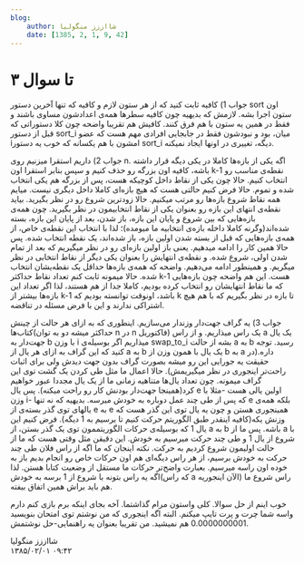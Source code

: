```yaml
---
blog:
    author: شااززز منگولیا
    date: [1385, 2, 1, 9, 42]
---
```

# ۳ تا سوال

<div class="cnt">
جواب 1) کافیه ثابت کنید که از هر ستون لازم و کافیه که تنها آخرین دستور sort اون ستون اجرا بشه. لازمش که بدیهیه چون کافیه سطرها همه‌ی اعدادشون مساوی باشند و فقط در همین یه ستون با هم فرق کنند. کافیش هم تقریبا واضحه چون کلا دستوراتی که قبل از دستور sort_i میان، بود و نبودشون فقط در جابجایی افرادی مهم هست که عضو iامشون با هم یکسانه که خوب یه دستور sort_i دیگه، تغییری در اونها ایجاد نمیکنه.<p></p>
<p>جواب 2) داریم استقرا میزنیم روی n. اگه یکی از بازه‌ها کاملا در یکی دیگه قرار داشته باشه، کافیه اون بزرگه رو حذف کنیم و سپس بنابر استقرا اون k-1 نقطه‌ی مناسب رو انتخاب کنیم. حالا چون یکی از نقاط داخل کوچیکه هست، پس از بزرگه هم یکی انتخاب شده و تموم. حالا فرض کنیم حالتی هست که هیچ بازه‌ای کاملا داخل دیگری نیست. میایم همه نقاط شروع بازه‌ها رو مرتب میکنیم. حالا زودترین شروع رو در نظر بگیرید. بیاید نقطه‌ی انتهای این بازه رو بعنوان یکی از نقاط انتخابیمون در نظر بگیرید. چون همه‌ی بازه‌هایی که بین شروع و پایان این بازه، باز شدن، بعد از پایان این بازه، بسته شده‌اند(وگرنه کاملا داخله بازه‌ی انتخابیه ما میومده)؛ لذا با انتخاب این نقطه‌ی خاص، از همه‌ی بازه‌هایی که قبل از بسته شدن اولین بازه، باز شده‌اند، یک نقطه انتخاب شده. پس حالا همین کار را ادامه میدهیم. یعنی باز اولین بازه‌ای رو در نظر میگیریم که بعد از تمام شدن اولی، شروع شده. و نقطه‌ی انتهایش را بعنوان یکی دیگر از نقاط انتخابی در نظر میگریم. و همینطور ادامه می‌دهیم. واضحه که همه‌ی بازه‌ها حداقل یک نقطه‌یشان انتخاب شده. حالا میمونه ثابت کنم تعداد نقاط حداکثر k-1 هست. این هم واضحه‌ چون بازه‌هایی که ما نقاط انتهایشان رو انتخاب کرده بودیم، کاملا جدا از هم هستند، لذا اگر تعداد این بازه‌ها بیشتر از k-1 باشد، اونوقت توانسته بودیم که k تا بازه در نظر بگیریم که با هم هیچ اشتراکی ندارند و این با فرض مسئله در تناقضه.</p>
<p>جواب 3) یه گراف جهت‌دار وزندار می‌سازیم. اینطوری که به ازای هر حالت از چینش کتاب‌ها(حداکثر میشه دو به توان n در n فاکتوریل) یک راس میذاریم. و از راس a یک یال جهت‌دار به b با وزن i میذاریم اگر بوسیله‌ی swap_to_i بشه از حالت a به b رسید. توجه کنید که این گراف به ازای هر یال از a به b یک یال با همون وزن از b به a داره.(در حقیقت یه جورایی این رو میشه بصورت گراف بدون جهت دیدش ولی برای اثبات راحت‌تر اینجوری در نظر میگیریمش). حالا اعمال ما مثل طی کردن یک گشت توی این گراف میمونه. چون تعداد یال‌ها متناهیه زمانی ما از یک یال مجددا عبور خواهیم کرد(همینجا جهت‌دار بودنش کار رو راحت میکنه). پس یال e اولین یالی هست -مثلا با وزن i- که پس از طی چند عمل دوباره به خودش میرسه. بدیهیه که نه تنها e بلکه همه‌ی یالهای توی گذر بسته‌ی از e به e همینجوری هستن و چون یه یال توی این گذر هست که وزنش یکه(کافیه اینقدر طبق الگوریتم حرکت کنیم تا برسیم به 1 دیگه). فرض کنیم این یال 1 که بوسیله‌ی حرکات الگوریتممون توی یک گذر بستن، از a به b باشه. پس ما از a با شروع از یال 1 و طی چند حرکت میرسیم به خودش. این دقیقن مثل وقتی هست که ما از حالت اولیمون شروع کردیم به حرکت. نکته اینجان که ما اگه از راس فلان طی چند حرکت به خودش برسیم، از هر راس دیگه‌ای هم اون حرکات خاص رو انجام بدیم باز به خوده اون راسه میرسیم. بعبارت واضح‌تر حرکات ما مستقل از وضعیت کتابا هستن. لذا اگه یه راس بتونه با شروع از 1 برسه به خودش(که راس a الآن اینجوریه) راس شروع ما هم باید براش همین اتفاق بیفته.</p>
<p>خوب اینم از حل سوالا. کلی واستون مرام گذاشتما. آخه بجای اینکه برم بازی کنم دارم واسه شما چرت و پرت تایپ میکنم. البته اگه اینجوری که من نوشتم توی امتحان بنویسید 0.0000000001 هم نمیشید. من تقریبا بعنوان یه راهنمایی-حل نوشتمش.</p>
</div>

<div class="blog-info">
    <div class="blog-author">شااززز منگولیا</div>
    <div class="blog-date">۱۳۸۵/۰۲/۰۱ ۰۹:۴۲</div>
</div>

